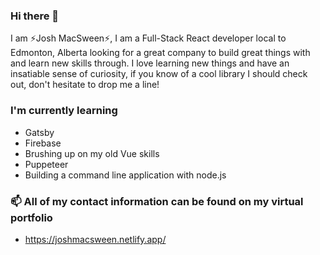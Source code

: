 ### Hi there 👋
I am ⚡Josh MacSween⚡, I am a Full-Stack React developer local to Edmonton, Alberta looking for a great company to build great things with and learn new skills through.
I love learning new things and have an insatiable sense of curiosity, if you know of a cool library I should check out, don't hesitate to drop me a line!


### I'm currently learning
- Gatsby
- Firebase
- Brushing up on my old Vue skills
- Puppeteer
- Building a command line application with node.js


 ### 📫 All of my contact information can be found on my virtual portfolio
- https://joshmacsween.netlify.app/

<!--
**JoshMacSween/JoshMacSween** is a ✨ _special_ ✨ repository because its `README.md` (this file) appears on your GitHub profile.

Here are some ideas to get you started:

- 🔭 I’m currently working on ...
- 🌱 I’m currently learning ... 
- 👯 I’m looking to collaborate on ...
- 🤔 I’m looking for help with ...
- 💬 Ask me about ...
- 📫 How to reach me: ...
- 😄 Pronouns: ...
- ⚡ Fun fact: ...
-->
